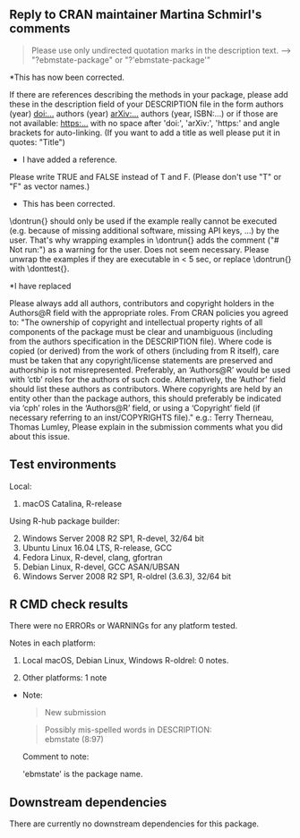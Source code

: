 ## Reply to CRAN maintainer Martina Schmirl's comments

>Please use only undirected quotation marks in the description text.
--> "?ebmstate-package" or "?'ebmstate-package'"

*This has now been corrected.

If there are references describing the methods in your package, please add these in the description field of your DESCRIPTION file in the form
authors (year) <doi:...>
authors (year) <arXiv:...>
authors (year, ISBN:...)
or if those are not available: <https:...>
with no space after 'doi:', 'arXiv:', 'https:' and angle brackets for auto-linking.
(If you want to add a title as well please put it in quotes: "Title")

* I have added a reference.

Please write TRUE and FALSE instead of T and F.
(Please don't use "T" or "F" as vector names.)

* This has been corrected.

\dontrun{} should only be used if the example really cannot be executed (e.g. because of missing additional software, missing API keys, ...) by the user. That's why wrapping examples in \dontrun{} adds the comment ("# Not run:") as a warning for the user.
Does not seem necessary.
Please unwrap the examples if they are executable in < 5 sec, or replace \dontrun{} with \donttest{}.

*I have replaced 

Please always add all authors, contributors and copyright holders in the Authors@R field with the appropriate roles.
From CRAN policies you agreed to:
"The ownership of copyright and intellectual property rights of all components of the package must be clear and unambiguous (including from the authors specification in the DESCRIPTION file). Where code is copied (or derived) from the work of others (including from R itself), care must be taken that any copyright/license statements are preserved and authorship is not misrepresented.
Preferably, an ‘Authors@R’ would be used with ‘ctb’ roles for the authors of such code. Alternatively, the ‘Author’ field should list these authors as contributors.
Where copyrights are held by an entity other than the package authors, this should preferably be indicated via ‘cph’ roles in the ‘Authors@R’ field, or using a ‘Copyright’ field (if necessary referring to an inst/COPYRIGHTS file)."
e.g.: Terry Therneau, Thomas Lumley,
Please explain in the submission comments what you did about this issue.

## Test environments
Local:  
  1. macOS Catalina, R-release
  
Using R-hub package builder:  

  2. Windows Server 2008 R2 SP1, R-devel, 32/64 bit  
  3. Ubuntu Linux 16.04 LTS, R-release, GCC  
  4. Fedora Linux, R-devel, clang, gfortran  
  5. Debian Linux, R-devel, GCC ASAN/UBSAN  
  6. Windows Server 2008 R2 SP1, R-oldrel (3.6.3), 32/64 bit

## R CMD check results
There were no ERRORs or WARNINGs for any platform tested.

Notes in each platform:

1. Local macOS, Debian Linux, Windows R-oldrel: 0 notes.

2. Other platforms: 1 note   

  * Note:  
   
      >New submission  

      >Possibly mis-spelled words in DESCRIPTION:  
        ebmstate (8:97)
    
      Comment to note:  
      
      'ebmstate' is the package name.


## Downstream dependencies
There are currently no downstream dependencies for this package.
